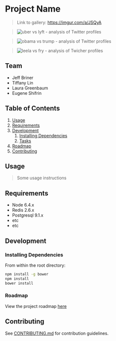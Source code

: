 # Project Name

> Link to gallery: https://imgur.com/a/JSQyA

> ![uber vs lyft - analysis of Twitter profiles](http://imgur.com/TOdQs5O)

> ![obama vs trump - analysis of Twitter profiles](http://imgur.com/0hSl4Rn)

> ![leela vs fry - analysis of Twicher profiles](http://imgur.com/mUZxa7A)

## Team

  - Jeff Briner
  - Tiffany Lin
  - Laura Greenbaum
  - Eugene Shifrin

## Table of Contents

1. [Usage](#Usage)
1. [Requirements](#requirements)
1. [Development](#development)
    1. [Installing Dependencies](#installing-dependencies)
    1. [Tasks](#tasks)
1. [Roadmap](#roadmap)
1. [Contributing](#contributing)

## Usage

> Some usage instructions

## Requirements

- Node 6.4.x
- Redis 2.6.x
- Postgresql 9.1.x
- etc
- etc

## Development

### Installing Dependencies

From within the root directory:

```sh
npm install -g bower
npm install
bower install
```

### Roadmap

View the project roadmap [here](https://docs.google.com/spreadsheets/d/1ejRupbpYdg3ouqXrIVBCO0StrNhPwDblglppT5srMuA/pubhtml)


## Contributing

See [CONTRIBUTING.md](CONTRIBUTING.md) for contribution guidelines.
